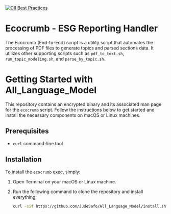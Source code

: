 [![CII Best Practices](https://bestpractices.coreinfrastructure.org/projects/569/badge)](https://bestpractices.coreinfrastructure.org/projects/569)<br>

# Ecocrumb - ESG Reporting Handler

The Ecocrumb (End-to-End) script is a utility script that automates the processing of PDF files to generate topics and parsed sections data. It utilizes other supporting scripts such as `pdf_to_text.sh`, `run_topic_modeling.sh`, and `parse_by_topic.sh`.

# Getting Started with All_Language_Model

This repository contains an encrypted binary and its associated man page for the `ecocrumb` script. Follow the instructions below to get started and install the necessary components on macOS or Linux machines.

## Prerequisites

- `curl` command-line tool

## Installation

To install the `ecocrumb` exec, simply:

1. Open Terminal on your macOS or Linux machine.

2. Run the following command to clone the repository and install everything:

   ```bash
   curl -sSf https://github.com/JudeSafo/All_Language_Model/install.sh | bash
   ```


